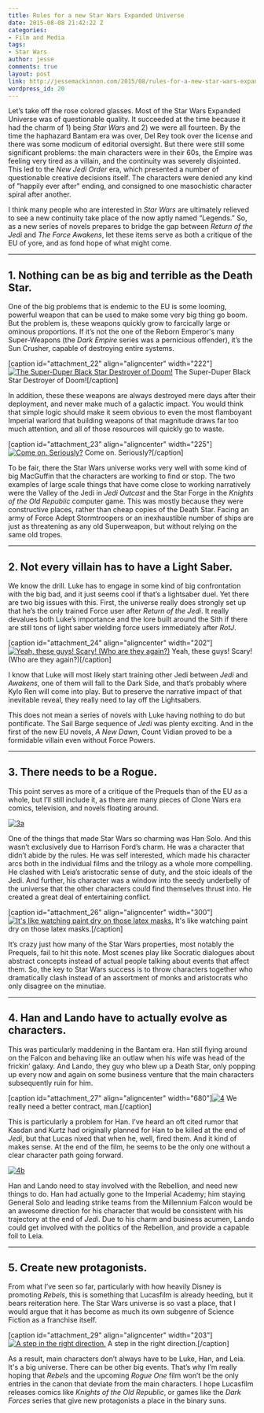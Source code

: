 ```yaml
---
title: Rules for a new Star Wars Expanded Universe
date: 2015-08-08 21:42:22 Z
categories:
- Film and Media
tags:
- Star Wars
author: jesse
comments: true
layout: post
link: http://jessemackinnon.com/2015/08/rules-for-a-new-star-wars-expanded-universe/
wordpress_id: 20
---
```


Let’s take off the rose colored glasses. Most of the Star Wars Expanded Universe was of questionable quality. It succeeded at the time because it had the charm of 1) being _Star Wars_ and 2) we were all fourteen. By the time the haphazard Bantam era was over, Del Rey took over the license and there was some modicum of editorial oversight. But there were still some significant problems: the main characters were in their 60s, the Empire was feeling very tired as a villain, and the continuity was severely disjointed. This led to the _New Jedi Order_ era, which presented a number of questionable creative decisions itself. The characters were denied any kind of "happily ever after" ending, and consigned to one masochistic character spiral after another.

I think many people who are interested in _Star Wars_ are ultimately relieved to see a new continuity take place of the now aptly named “Legends.” So, as a new series of novels prepares to bridge the gap between _Return of the Jedi_ and _The Force Awakens_, let these items serve as both a critique of the EU of yore, and as fond hope of what might come.



* * *





## **1. Nothing can be as big and terrible as the Death Star.**


One of the big problems that is endemic to the EU is some looming, powerful weapon that can be used to make some very big thing go boom. But the problem is, these weapons quickly grow to farcically large or ominous proportions. If it’s not the one of the Reborn Emperor's many Super-Weapons (the _Dark Empire_ series was a pernicious offender), it’s the Sun Crusher, capable of destroying entire systems.

[caption id="attachment_22" align="aligncenter" width="222"][![The Super-Duper Black Star Destroyer of Doom!](http://jessemackinnon.com/wp-content/uploads/2015/08/1a-222x300.jpg)](http://jessemackinnon.com/wp-content/uploads/2015/08/1a.jpg) The Super-Duper Black Star Destroyer of Doom![/caption]

In addition, these these weapons are always destroyed mere days after their deployment, and never make much of a galactic impact. You would think that simple logic should make it seem obvious to even the most flamboyant Imperial warlord that building weapons of that magnitude draws far too much attention, and all of those resources will quickly go to waste.

[caption id="attachment_23" align="aligncenter" width="225"][![Come on. Seriously?](http://jessemackinnon.com/wp-content/uploads/2015/08/1b-225x300.jpg)](http://jessemackinnon.com/wp-content/uploads/2015/08/1b.jpg) Come on. Seriously?[/caption]

To be fair, there the Star Wars universe works very well with some kind of big MacGuffin that the characters are working to find or stop. The two examples of large scale things that have come close to working narratively were the Valley of the Jedi in _Jedi Outcast_ and the Star Forge in the _Knights of the Old Republic_ computer game. This was mostly because they were constructive places, rather than cheap copies of the Death Star. Facing an army of Force Adept Stormtroopers or an inexhaustible number of ships are just as threatening as any old Superweapon, but without relying on the same old tropes.



* * *





## **2. Not every villain has to have a Light Saber.**


We know the drill. Luke has to engage in some kind of big confrontation with the big bad, and it just seems cool if that’s a lightsaber duel. Yet there are two big issues with this. First, the universe really does strongly set up that he’s the only trained Force user after _Return of the Jedi_. It really devalues both Luke’s importance and the lore built around the Sith if there are still tons of light saber wielding force users immediately after _RotJ_.

[caption id="attachment_24" align="aligncenter" width="202"][![Yeah, these guys! Scary! (Who are they again?)](http://jessemackinnon.com/wp-content/uploads/2015/08/2-202x300.jpg)](http://jessemackinnon.com/wp-content/uploads/2015/08/2.jpg) Yeah, these guys! Scary! (Who are they again?)[/caption]

I know that Luke will most likely start training other Jedi between _Jedi_ and _Awakens_, one of them will fall to the Dark Side, and that’s probably where Kylo Ren will come into play. But to preserve the narrative impact of that inevitable reveal, they really need to lay off the Lightsabers.

This does not mean a series of novels with Luke having nothing to do but pontificate. The Sail Barge sequence of _Jedi_ was plenty exciting. And in the first of the new EU novels, _A New Dawn_, Count Vidian proved to be a formidable villain even without Force Powers.



* * *





## **3. There needs to be a Rogue.**


This point serves as more of a critique of the Prequels than of the EU as a whole, but I’ll still include it, as there are many pieces of Clone Wars era comics, television, and novels floating around.

[![3a](http://jessemackinnon.com/wp-content/uploads/2015/08/3a.gif)](http://jessemackinnon.com/wp-content/uploads/2015/08/3a.gif)

One of the things that made Star Wars so charming was Han Solo. And this wasn’t exclusively due to Harrison Ford’s charm. He was a character that didn’t abide by the rules. He was self interested, which made his character arcs both in the individual films and the trilogy as a whole more compelling. He clashed with Leia’s aristocratic sense of duty, and the stoic ideals of the Jedi. And further, his character was a window into the seedy underbelly of the universe that the other characters could find themselves thrust into. He created a great deal of entertaining conflict.

[caption id="attachment_26" align="aligncenter" width="300"][![It's like watching paint dry on those latex masks.](http://jessemackinnon.com/wp-content/uploads/2015/08/3b-300x169.jpg)](http://jessemackinnon.com/wp-content/uploads/2015/08/3b.jpg) It's like watching paint dry on those latex masks.[/caption]

It’s crazy just how many of the Star Wars properties, most notably the Prequels, fail to hit this note. Most scenes play like Socratic dialogues about abstract concepts instead of actual people talking about events that affect them. So, the key to Star Wars success is to throw characters together who dramatically clash instead of an assortment of monks and aristocrats who only disagree on the minutiae.



* * *





## **4. Han and Lando have to actually evolve as characters.**


This was particularly maddening in the Bantam era. Han still flying around on the Falcon and behaving like an outlaw when his wife was head of the frickin’ galaxy. And Lando, they guy who blew up a Death Star, only popping up every now and again on some business venture that the main characters subsequently ruin for him.

[caption id="attachment_27" align="aligncenter" width="680"][![4](http://jessemackinnon.com/wp-content/uploads/2015/08/4-1024x684.jpg)](http://jessemackinnon.com/wp-content/uploads/2015/08/4.jpg) We really need a better contract, man.[/caption]

This is particularly a problem for Han. I’ve heard an oft cited rumor that Kasdan and Kurtz had originally planned for Han to be killed at the end of _Jedi_, but that Lucas nixed that when he, well, fired them. And it kind of makes sense. At the end of the film, he seems to be the only one without a clear character path going forward.

[![4b](http://jessemackinnon.com/wp-content/uploads/2015/08/4b-1024x429.jpg)](http://jessemackinnon.com/wp-content/uploads/2015/08/4b.jpg)

Han and Lando need to stay involved with the Rebellion, and need new things to do. Han had actually gone to the Imperial Academy; him staying General Solo and leading strike teams from the Millennium Falcon would be an awesome direction for his character that would be consistent with his trajectory at the end of _Jedi_. Due to his charm and business acumen, Lando could get involved with the politics of the Rebellion, and provide a capable foil to Leia.



* * *





## **5. Create new protagonists.**


From what I’ve seen so far, particularly with how heavily Disney is promoting _Rebels_, this is something that Lucasfilm is already heeding, but it bears reiteration here. The Star Wars universe is so vast a place, that I would argue that it has become as much its own subgenre of Science Fiction as a franchise itself.

[caption id="attachment_29" align="aligncenter" width="203"][![A step in the right direction.](http://jessemackinnon.com/wp-content/uploads/2015/08/5-203x300.jpeg)](http://jessemackinnon.com/wp-content/uploads/2015/08/5.jpeg) A step in the right direction.[/caption]

As a result, main characters don’t always have to be Luke, Han, and Leia. It's a big universe. There can be other big events. That’s why I’m really hoping that _Rebels_ and the upcoming _Rogue One_ film won’t be the only entries in the canon that deviate from the main characters. I hope Lucasfilm releases comics like _Knights of the Old Republic_, or games like the _Dark Forces_ series that give new protagonists a place in the binary suns.
